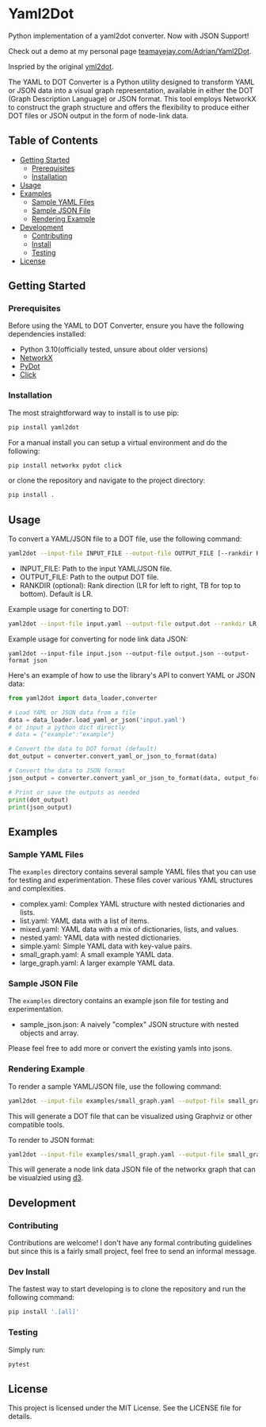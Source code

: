 # Yaml2Dot

Python implementation of a yaml2dot converter. Now with JSON Support!

Check out a demo at my personal page [teamayejay.com/Adrian/Yaml2Dot](https://teamayejay.com/Adrian/Yaml2Dot).

Inspried by the original [yml2dot](https://github.com/lucasepe/yml2dot).

The YAML to DOT Converter is a Python utility designed to transform YAML or JSON data into a visual graph representation, available in either the DOT (Graph Description Language) or JSON format. This tool employs NetworkX to construct the graph structure and offers the flexibility to produce either DOT files or JSON output in the form of node-link data.

## Table of Contents

- [Getting Started](#getting-started)
  - [Prerequisites](#prerequisites)
  - [Installation](#installation)
- [Usage](#usage)
- [Examples](#examples)
  - [Sample YAML Files](#sample-yaml-files)
  - [Sample JSON File](#sample-json-file)
  - [Rendering Example](#rendering-example)
- [Development](#development)
  - [Contributing](#contributing)
  - [Install](#dev-install)
  - [Testing](#testing)
- [License](#license)

## Getting Started

### Prerequisites

Before using the YAML to DOT Converter, ensure you have the following dependencies installed:

- Python 3.10(officially tested, unsure about older versions)
- [NetworkX](https://networkx.github.io/)
- [PyDot](https://pypi.org/project/pydot/)
- [Click](https://click.palletsprojects.com/en/8.0.x/)

### Installation

The most straightforward way to install is to use pip:

```bash
pip install yaml2dot
```

For a manual install you can setup a virtual environment and do the following:

```bash
pip install networkx pydot click
```

or clone the repository and navigate to the project directory:

```bash
pip install .
```

## Usage

To convert a YAML/JSON file to a DOT file, use the following command:

```bash
yaml2dot --input-file INPUT_FILE --output-file OUTPUT_FILE [--rankdir RANKDIR] [--output-format OUTPUT_FORMAT]
```

- INPUT_FILE: Path to the input YAML/JSON file.
- OUTPUT_FILE: Path to the output DOT file.
- RANKDIR (optional): Rank direction (LR for left to right, TB for top to bottom). Default is LR.

Example usage for conerting to DOT:

```bash
yaml2dot --input-file input.yaml --output-file output.dot --rankdir LR
```

Example usage for converting for node link data JSON:

```base
yaml2dot --input-file input.json --output-file output.json --output-format json
```

Here's an example of how to use the library's API to convert YAML or JSON data:

```python
from yaml2dot import data_loader,converter

# Load YAML or JSON data from a file
data = data_loader.load_yaml_or_json('input.yaml')
# or input a python dict directly
# data = {"example":"example"}

# Convert the data to DOT format (default)
dot_output = converter.convert_yaml_or_json_to_format(data)

# Convert the data to JSON format
json_output = converter.convert_yaml_or_json_to_format(data, output_format='json')

# Print or save the outputs as needed
print(dot_output)
print(json_output)
```

## Examples

### Sample YAML Files

The `examples` directory contains several sample YAML files that you can use for testing and experimentation. These files cover various YAML structures and complexities.

- complex.yaml: Complex YAML structure with nested dictionaries and lists.
- list.yaml: YAML data with a list of items.
- mixed.yaml: YAML data with a mix of dictionaries, lists, and values.
- nested.yaml: YAML data with nested dictionaries.
- simple.yaml: Simple YAML data with key-value pairs.
- small_graph.yaml: A small example YAML data.
- large_graph.yaml: A larger example YAML data.

### Sample JSON File

The `examples` directory contains an example json file for testing and experimentation.

- sample_json.json: A naively "complex" JSON structure with nested objects and array.
  
Please feel free to add more or convert the existing yamls into jsons.

### Rendering Example

To render a sample YAML/JSON file, use the following command:

```bash
yaml2dot --input-file examples/small_graph.yaml --output-file small_graph.dot --rankdir LR
```

This will generate a DOT file that can be visualized using Graphviz or other compatible tools.

To render to JSON format:

```bash
yaml2dot --input-file examples/small_graph.yaml --output-file small_graph.json --rankdir LR --output-format json 

```

This will generate a node link data JSON file of the networkx graph that can be visualzied using [d3](https://d3js.org/).

## Development

### Contributing

Contributions are welcome! I don't have any formal contributing guidelines but since this is a fairly small project, feel free to send an informal message.

### Dev Install

The fastest way to start developing is to clone the repository and run the following command:

```bash
pip install '.[all]'
```

### Testing

Simply run:

```bash
pytest
```

## License

This project is licensed under the MIT License. See the LICENSE file for details.
